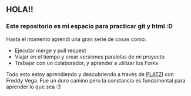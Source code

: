 ## HOLA!!
### Este repositorio es mi espacio para practicar git y html :D
Hasta el momento aprendi una gran serie de cosas como:
- Ejecutar merge y pull request
- Viajar en el tiempo y crear versiones paralelas de mi proyecto
- Trabajar con un colaborador, y aprender a utilizar los Forks

Todo esto estoy aprendiendo y descubriendo a través de [PLATZI](Http://Platzi.Com/Home "Platzi") con Freddy Vega.
Fue un duro camino pero la constancia es fundamental para aprender lo que sea :3
